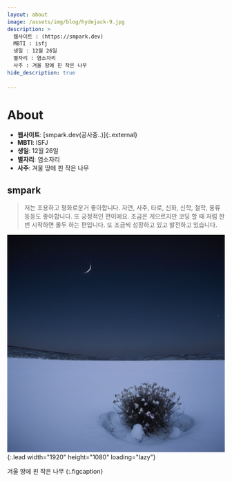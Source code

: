 ```yaml
---
layout: about
image: /assets/img/blog/hydejack-9.jpg
description: >
  웹사이트 : (https://smpark.dev)
  MBTI : isfj
  생일 : 12월 26일
  별자리 : 염소자리
  사주 : 겨울 땅에 핀 작은 나무
hide_description: true

---
```


# About

<!--author-->
- **웹사이트**: [smpark.dev(공사중..)]{:.external}
- **MBTI**: ISFJ
- **생일**: 12월 26일
- **별자리**: 염소자리
- **사주**: 겨울 땅에 핀 작은 나무

## smpark
> 저는 조용하고 평화로운거 좋아합니다. 자연, 사주, 타로, 신화, 신학, 철학, 풍류 등등도 좋아합니다. 또 긍정적인 편이에요. 조금은 게으르지만 코딩 할 때 처럼 한번 시작하면 몰두 하는 편입니다. 또 조금씩 성장하고 있고 발전하고 있습니다. 

![Screenshot](assets/img/sidebar-bg.jpg){:.lead width="1920" height="1080" loading="lazy"}

겨울 땅에 핀 작은 나무
{:.figcaption}


